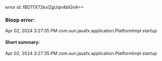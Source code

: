 error id: fBDTfX72kxlZgUqn4blGnA==
### Bloop error:

Apr 02, 2024 3:27:35 PM com.sun.javafx.application.PlatformImpl startup
#### Short summary: 

Apr 02, 2024 3:27:35 PM com.sun.javafx.application.PlatformImpl startup